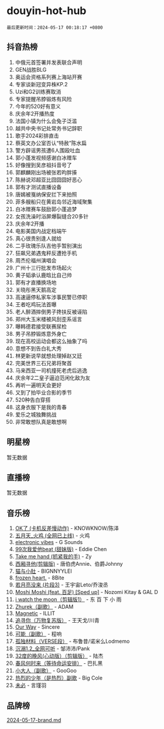 # douyin-hot-hub

`最后更新时间：2024-05-17 00:18:17 +0800`

## 抖音热榜

1. 中俄元首签署并发表联合声明
1. GEN战胜BLG
1. 奥运会资格系列赛上海站开赛
1. 专家谈新冠变异株KP.2
1. Uzi和G2训练赛取消
1. 专家提醒吊脖锻炼有风险
1. 今年的520好有意义
1. 庆余年2开播热度
1. 法国小镇为什么会兔子泛滥
1. 越共中央书记处常务书记辞职
1. 歌手2024彩排直击
1. 蔡英文办公室否认“特赦”陈水扁
1. 警方辟谣男孩遭6人围殴吐血
1. 郭小蓬发视频感谢白冰赠车
1. 好像搜到吴彦祖抖音号了
1. 郭麒麟刚出场被张若昀胖揍
1. 陈赫说邓超亚比囧囧囧好恶心
1. 郭有才测试直播设备
1. 唐嫣被戛纳保安拦下来拍照
1. 菲多艘船只在黄岩岛邻近海域聚集
1. 白冰赠赛车鼓励郭小蓬追梦
1. 女孩洗澡时浴屏爆裂缝合20多针
1. 庆余年2开播
1. 电影美国内战定档端午
1. 真心很贵别逢人就给
1. 二手玫瑰乐队吉他手暂别演出
1. 狂飙兄弟遇鬼秤反遭抢手机
1. 周杰伦福州演唱会
1. 广州十三行批发市场起火
1. 黄子韬承认鹿晗比自己帅
1. 郭有才直播换场地
1. 关晓彤黑天鹅高定
1. 高速逼停私家车涉事民警已停职
1. 王者吃鸡玩法首曝
1. 老人醉酒摔倒男子搀扶反被诬陷
1. 郑州大玉米楼被风刮歪系谣言
1. 曝韩德君接受联赛尿检
1. 男子吊脖锻炼意外身亡
1. 现在高校运动会都这么抽象了吗
1. 意想不到告白礼大秀
1. 林更新说早就想处理掉赵又廷
1. 完美世界三石兄弟将聚首
1. 马来西亚一司机撞死老虎后逃逸
1. 庆余年2二皇子逼迫范闲化敌为友
1. 再听一遍明天会更好
1. 又到了拍毕业合影的季节
1. 520种告白穿搭
1. 这身衣服下是我的青春
1. 爱乐之城独舞挑战
1. 非常敢想队真是敢想啊

## 明星榜

暂无数据

## 直播榜

暂无数据

## 音乐榜

1. [OK了 (卡机反差慢动作)](https://sf5-hl-cdn-tos.douyinstatic.com/obj/tos-cn-ve-2774/osXWgLGizaDPmw9B0CIggvCFeIAAebk1YMe8jD) - KNOWKNOW/陈泽
1. [五月天_火鸡 (全网已上线)](https://sf27-cdn-tos.douyinstatic.com/obj/tos-cn-ve-2774/oEtOMSQZstjlJ4nfBEgeqN29IbWjkmDBrFtF2C) - 火鸡
1. [electronic vibes](https://sf5-hl-cdn-tos.douyinstatic.com/obj/tos-cn-ve-2774/oMIpXkYtpBe14gZjOFMCLfhBv1zjK1O3Ztar9Q) - G Sounds
1. [99次我爱他beat (甜妹版)](https://sf5-hl-cdn-tos.douyinstatic.com/obj/tos-cn-ve-2774/ocBPCLaDWFQr2tJdQmEDjGfSYIjegYYPBQZykZ) - Eddie Chen
1. [Take me hand (抓紧我的手)](https://sf5-hl-cdn-tos.douyinstatic.com/obj/tos-cn-ve-2774/os8GB2fDQQmJZTmtomg0gHX5fBACiEgcFgEKYg) - Zy
1. [西厢寻他(剪辑版)](https://sf5-hl-cdn-tos.douyinstatic.com/obj/tos-cn-ve-2774/oUsAVfAQKlRNxEv5qxvIB8o5qmIWUcXbzJKJhw) - 唐伯虎Annie、伯爵Johnny
1. [猫与小肚](https://sf5-hl-cdn-tos.douyinstatic.com/obj/tos-cn-ve-2774/osZeoClMECgK8DYl6VebABgbchEtPYQjZEnRtd) - BIGNNYYLEI
1. [frozen heart.](https://sf3-cdn-tos.douyinstatic.com/obj/tos-cn-ve-2774/oIIWJfyjIACZA9zQMtnJ6hQQhFC4vhCupoRBsO) - 8Bite
1. [若月亮没来 (片段3)](https://sf5-hl-cdn-tos.douyinstatic.com/obj/tos-cn-ve-2774/okfyEUsGW1B1ovJi5JiN9IjvAT2lMwA054GoEB) - 王宇宙Leto/乔浚丞
1. [Moshi Moshi (feat. 百足) [Sped up]](https://sf5-hl-cdn-tos.douyinstatic.com/obj/tos-cn-ve-2774/ocCPFQcXJLeroaIdQLIGAoeeYM3OAUYGDguHXz) - Nozomi Kitay & GAL D
1. [i watch the moon（剪辑版1）](https://sf27-cdn-tos.douyinstatic.com/obj/tos-cn-ve-2774/o0I9mSChzHZANMJIEBfkCQzzg6N5WAcVtqft9P) - 东 百 下 小 雨
1. [Zhurek（副歌）](https://sf5-hl-cdn-tos.douyinstatic.com/obj/tos-cn-ve-2774/ooQm8FBZQDlf0btEYgVpCcSCQfrdJGBEKZYBGS) - ADAM
1. [Magnetic](https://sf3-cdn-tos.douyinstatic.com/obj/tos-cn-ve-2774/oAQCYdBNZfLACGDmVFAsfAtpy32tqErgQ3XgBN) - ILLIT
1. [追寻你（万物复苏版）](https://sf5-hl-cdn-tos.douyinstatic.com/obj/tos-cn-ve-2774/oYeAZJsbjIDit9APmBg8u6uDUQnHmoCf3gbo74) - 王天戈/川青
1. [Our Way](https://sf5-hl-cdn-tos.douyinstatic.com/obj/tos-cn-ve-2774/o8tPEkQgQNCe0DPeFwZzYrbqLlnzBBrYidWkEZ) - Sincere
1. [可能（副歌）](https://sf27-cdn-tos.douyinstatic.com/obj/tos-cn-ve-2774/cde1731888894259b333569393c2fb51) - 程响
1. [孤独材料（VERSE段）](https://sf3-cdn-tos.douyinstatic.com/obj/tos-cn-ve-2774/ocX7glDNHYlwFeYrGQfBZoThtvPWy8tCCEBGKQ) - 布鲁昔/诺米么Lodmemo
1. [沉溺1.2_全网可听](https://sf5-hl-cdn-tos.douyinstatic.com/obj/tos-cn-ve-2774/ok2QoiBqsWAX9McZmWiI9gAB0EzwD4Xj6yfmtH) - 邹沛沛/Pank
1. [32度的晚风(心动版）（剪辑版）](https://sf5-hl-cdn-tos.douyinstatic.com/obj/tos-cn-ve-2774/owNyabsyWdzUulxhoJfK8IBXgp0UMQAHpvGh2B) - 陆杰
1. [春风何时来（等待命运安排）](https://sf5-hl-cdn-tos.douyinstatic.com/obj/tos-cn-ve-2774/oICBNbD3gelMfB4WgiD1KI2jQtXZE2FgHLwtsl) - 巴扎黑
1. [小大人（副歌）](https://sf5-hl-cdn-tos.douyinstatic.com/obj/tos-cn-ve-2774/oIhaDwehWhLFsVIG7QIICLLazDNGJAGg5geeb4) - GooGoo
1. [热烈的少年（是热烈）副歌](https://sf5-hl-cdn-tos.douyinstatic.com/obj/tos-cn-ve-2774/owVNI0CLDAUMtSz6TEYvfFBFL4UDFFhLfgK8fa) - Big Cole
1. [未必](https://sf5-hl-cdn-tos.douyinstatic.com/obj/tos-cn-ve-2774/ogntQMFnKQDZUgTCYuJgfLEtleYZZFxBQqhhFB) - 言瑾羽

## 品牌榜

[2024-05-17-brand.md](2024-05-17-brand.md)
